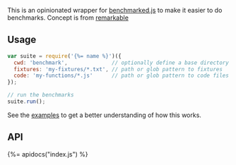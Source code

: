 This is an opinionated wrapper for [benchmarked.js](http://benchmarkjs.com/) to make it easier to do benchmarks. Concept is from [remarkable](https://github.com/jonschlinkert/remarkable/tree/master/benchmark)

## Usage

```js
var suite = require('{%= name %}')({
  cwd: 'benchmark',              // optionally define a base directory for code and fixtures
  fixtures: 'my-fixtures/*.txt', // path or glob pattern to fixtures
  code: 'my-functions/*.js'      // path or glob pattern to code files
});

// run the benchmarks
suite.run();
```

See the [examples](./example) to get a better understanding of how this works.

## API
{%= apidocs("index.js") %}